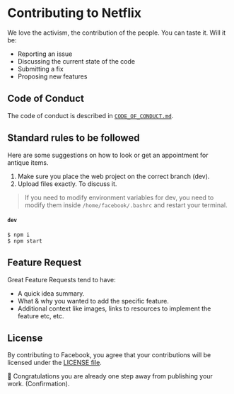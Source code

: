 # Contributing to Netflix
We love the activism, the contribution of the people. You can taste it. Will it be:
- Reporting an issue
- Discussing the current state of the code
- Submitting a fix
- Proposing new features
## Code of Conduct
The code of conduct is described in [`CODE_OF_CONDUCT.md`](CODE_OF_CONDUCT.md).
## Standard rules to be followed
Here are some suggestions on how to look or get an appointment for antique items.
   1. Make sure you place the web project on the correct branch (dev).
   2. Upload files exactly. To discuss it.

> If you need to modify environment variables for dev, you need to modify them inside `/home/facebook/.bashrc` and restart your terminal.

#### `dev`
```shell
$ npm i
$ npm start
```

## Feature Request
Great Feature Requests tend to have:

- A quick idea summary.
- What & why you wanted to add the specific feature.
- Additional context like images, links to resources to implement the feature etc, etc.

## License
By contributing to Facebook, you agree that your contributions will be licensed
under the [LICENSE file](LICENSE).

:rocket: Congratulations you are already one step away from publishing your work. (Confirmation).
